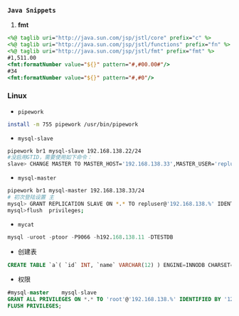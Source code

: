### `Java Snippets`
1. **fmt**
```jsp
<%@ taglib uri="http://java.sun.com/jsp/jstl/core" prefix="c" %>
<%@ taglib uri="http://java.sun.com/jsp/jstl/functions" prefix="fn" %>
<%@ taglib uri="http://java.sun.com/jsp/jstl/fmt" prefix="fmt" %>
#1,511.00
<fmt:formatNumber value="${}" pattern="#,#00.00#"/>
#34
<fmt:formatNumber value="${}" pattern="#,#0"/>
```

### Linux
+ `pipework`
```bash
install -m 755 pipework /usr/bin/pipework
```
+ `mysql-slave`
```bash
pipework br1 mysql-slave 192.168.138.22/24
#没启用GTID，需要使用如下命令：
slave> CHANGE MASTER TO MASTER_HOST='192.168.138.33',MASTER_USER='repluser',MASTER_PASSWORD='123',MASTER_LOG_FILE='master-bin.000004',MASTER_LOG_POS=328;
```
+ `mysql-master`
```bash
pipework br1 mysql-master 192.168.138.33/24
# 初次登陆设置 主
mysql> GRANT REPLICATION SLAVE ON *.* TO repluser@'192.168.138.%' IDENTIFIED BY '123';
mysql>flush  privileges;
```
+ `mycat`
```sql
mysql -uroot -ptoor -P9066 -h192.168.138.11 -DTESTDB
```
+ 创建表
```sql
CREATE TABLE `a`( `id` INT, `name` VARCHAR(12) ) ENGINE=INNODB CHARSET=utf8;
```
+ 权限
```sql
#mysql-master    mysql-slave
GRANT ALL PRIVILEGES ON *.* TO 'root'@'192.168.138.%' IDENTIFIED BY '123' WITH GRANT OPTION;
FLUSH PRIVILEGES;
```